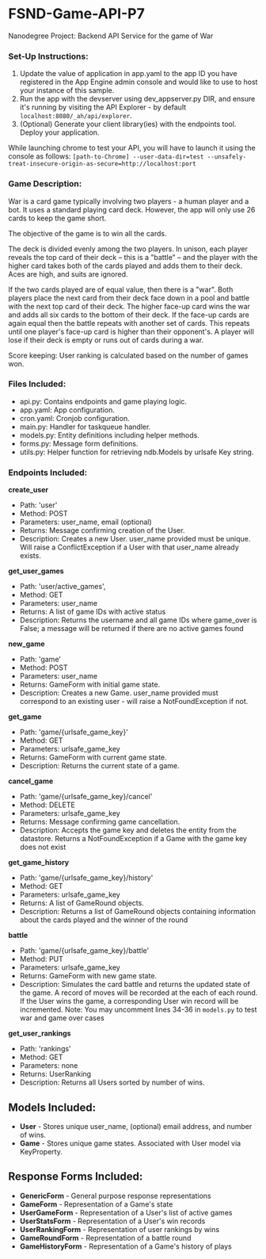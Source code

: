# FSND-Game-API-P7
Nanodegree Project: Backend API Service for the game of War

### Set-Up Instructions:
1.  Update the value of application in app.yaml to the app ID you have registered
in the App Engine admin console and would like to use to host your instance of this sample.
2.  Run the app with the devserver using dev_appserver.py DIR, and ensure it's
running by visiting the API Explorer - by default `localhost:8080/_ah/api/explorer`.
3.  (Optional) Generate your client library(ies) with the endpoints tool.
Deploy your application.

While launching chrome to test your API, you will have to launch it using the console as follows: `[path-to-Chrome] --user-data-dir=test --unsafely-treat-insecure-origin-as-secure=http://localhost:port`

### Game Description:
War is a card game typically involving two players - a human player and a bot. It uses a standard playing card deck. However, the app will only use 26 cards to keep the game short.

The objective of the game is to win all the cards.

The deck is divided evenly among the two players. In unison, each player reveals the top card of their deck – this is a "battle" – and the player with the higher card takes both of the cards played and adds them to their deck. Aces are high, and suits are ignored.

If the two cards played are of equal value, then there is a "war". Both players place the next card from their deck face down in a pool and battle with the next top card of their deck. The higher face-up card wins the war and adds all six cards to the bottom of their deck. If the face-up cards are again equal then the battle repeats with another set of cards. This repeats until one player's face-up card is higher than their opponent's. A player will lose if their deck is empty or runs out of cards during a war.

Score keeping: User ranking is calculated based on the number of games won.

### Files Included:
- api.py: Contains endpoints and game playing logic.
- app.yaml: App configuration.
- cron.yaml: Cronjob configuration.
- main.py: Handler for taskqueue handler.
- models.py: Entity definitions including helper methods.
- forms.py: Message form definitions.
- utils.py: Helper function for retrieving ndb.Models by urlsafe Key string.

### Endpoints Included:
**create_user**
- Path: 'user'
- Method: POST
- Parameters: user_name, email (optional)
- Returns: Message confirming creation of the User.
- Description: Creates a new User. user_name provided must be unique. Will
raise a ConflictException if a User with that user_name already exists.

**get_user_games**
- Path: 'user/active_games',
- Method: GET
- Parameters: user_name
- Returns: A list of game IDs with active status
- Description: Returns the username and all game IDs where game_over is False; a message will be returned if there are no active games found

**new_game**
- Path: 'game'
- Method: POST
- Parameters: user_name
- Returns: GameForm with initial game state.
- Description: Creates a new Game. user_name provided must correspond to an
existing user - will raise a NotFoundException if not.

**get_game**
- Path: 'game/{urlsafe_game_key}'
- Method: GET
- Parameters: urlsafe_game_key
- Returns: GameForm with current game state.
- Description: Returns the current state of a game.

**cancel_game**
- Path: 'game/{urlsafe_game_key}/cancel'
- Method: DELETE
- Parameters: urlsafe_game_key
- Returns: Message confirming game cancellation.
- Description: Accepts the game key and deletes the entity from the datastore. Returns a NotFoundException if a Game with the game key does not exist

**get_game_history**
- Path: 'game/{urlsafe_game_key}/history'
- Method: GET
- Parameters: urlsafe_game_key
- Returns: A list of GameRound objects.
- Description: Returns a list of GameRound objects containing information about the cards played and the winner of the round

**battle**
- Path: 'game/{urlsafe_game_key}/battle'
- Method: PUT
- Parameters: urlsafe_game_key
- Returns: GameForm with new game state.
- Description: Simulates the card battle and returns the updated state of the game. A record of moves will be recorded at the each of each round. If the User wins the game, a corresponding User win record will be incremented. Note: You may uncomment lines 34-36 in `models.py` to test war and game over cases

**get_user_rankings**
- Path: 'rankings'
- Method: GET
- Parameters: none
- Returns: UserRanking
- Description: Returns all Users sorted by number of wins.

## Models Included:
- **User** - Stores unique user_name, (optional) email address, and number of wins.
- **Game** - Stores unique game states. Associated with User model via KeyProperty.

## Response Forms Included:
- **GenericForm** - General purpose response representations
- **GameForm** - Representation of a Game's state
- **UserGameForm** - Representation of a User's list of active games
- **UserStatsForm** - Representation of a User's win records
- **UserRankingForm** - Representation of user rankings by wins
- **GameRoundForm** - Representation of a battle round
- **GameHistoryForm** - Representation of a Game's history of plays
